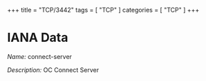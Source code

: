 +++
title = "TCP/3442"
tags = [ "TCP" ]
categories = [ "TCP" ]
+++

# IANA Data

_Name:_ connect-server

_Description:_ OC Connect Server

